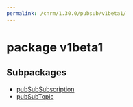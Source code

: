 ```yaml
---
permalink: /cnrm/1.30.0/pubsub/v1beta1/
---
```


# package v1beta1



## Subpackages

* [pubSubSubscription](pubsub-v1beta1-pubSubSubscription.md)
* [pubSubTopic](pubsub-v1beta1-pubSubTopic.md)
